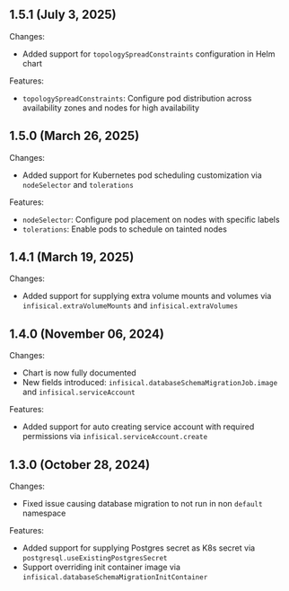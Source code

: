 ## 1.5.1 (July 3, 2025)

Changes:
* Added support for `topologySpreadConstraints` configuration in Helm chart

Features:
* `topologySpreadConstraints`: Configure pod distribution across availability zones and nodes for high availability

## 1.5.0 (March 26, 2025)

Changes:
* Added support for Kubernetes pod scheduling customization via `nodeSelector` and `tolerations`

Features:
* `nodeSelector`: Configure pod placement on nodes with specific labels
* `tolerations`: Enable pods to schedule on tainted nodes

## 1.4.1 (March 19, 2025)

Changes:
* Added support for supplying extra volume mounts and volumes via `infisical.extraVolumeMounts` and `infisical.extraVolumes`

## 1.4.0 (November 06, 2024)

Changes:
* Chart is now fully documented 
* New fields introduced: `infisical.databaseSchemaMigrationJob.image` and `infisical.serviceAccount`

Features:

* Added support for auto creating service account with required permissions via `infisical.serviceAccount.create`

## 1.3.0 (October 28, 2024)

Changes:
* Fixed issue causing database migration to not run in non `default` namespace

Features:

* Added support for supplying Postgres secret as K8s secret via `postgresql.useExistingPostgresSecret`
* Support overriding init container image via `infisical.databaseSchemaMigrationInitContainer`
